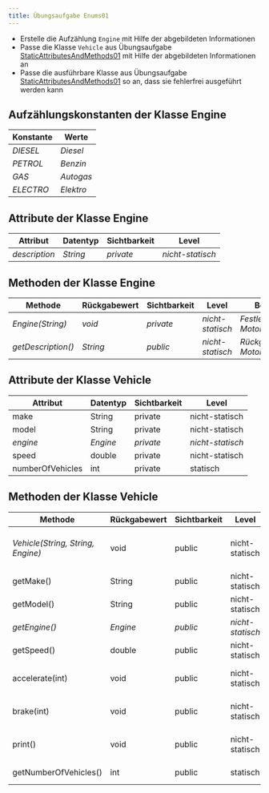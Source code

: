 ```yaml
---
title: Übungsaufgabe Enums01
---
```


- Erstelle die Aufzählung `Engine` mit Hilfe der abgebildeten Informationen
- Passe die Klasse `Vehicle` aus Übungsaufgabe [StaticAttributesAndMethods01](../../oo/exercises/static-attributes-and-methods01.md) mit Hilfe der abgebildeten Informationen an
- Passe die ausführbare Klasse aus Übungsaufgabe [StaticAttributesAndMethods01](../../oo/exercises/static-attributes-and-methods01.md) so an, dass sie fehlerfrei ausgeführt werden kann

## Aufzählungskonstanten der Klasse Engine
| Konstante | Werte |
| --------- | ----- |
| _DIESEL_ | _Diesel_ |
| _PETROL_ | _Benzin_ |
| _GAS_ | _Autogas_ |
| _ELECTRO_ | _Elektro_ |

## Attribute der Klasse Engine
| Attribut | Datentyp | Sichtbarkeit | Level |
| -------- | -------- | ------------ | ----- |
| _description_ | _String_ | _private_ | _nicht-statisch_ |

## Methoden der Klasse Engine
| Methode | Rückgabewert | Sichtbarkeit | Level | Beschreibung |
| ------- | ------------ | ------------ | ----- | ------------ |
| _Engine(String)_ | _void_ | _private_ | _nicht-statisch_ | _Festlegen der Motorenbeschreibung_ |
| _getDescription()_ | _String_ | _public_ | _nicht-statisch_ | _Rückgabe der Motorenbeschreibung_ |

## Attribute der Klasse Vehicle
| Attribut | Datentyp | Sichtbarkeit |Level |
| -------- | -------- | ------------ | ---- |
| make | String | private | nicht-statisch |
| model | String | private | nicht-statisch |
| _engine_ | _Engine_ | _private_ | _nicht-statisch_ |
| speed | double | private | nicht-statisch |
| numberOfVehicles | int | private | statisch |

## Methoden der Klasse Vehicle
| Methode | Rückgabewert | Sichtbarkeit | Level | Beschreibung |
| ------- | ------------ | ------------ | ----- | ------------ |
| _Vehicle(String, String, Engine)_ | void | public | nicht-statisch | _Festlegen des Herstellers, des Modells und des Motors_ |
| getMake() | String | public | nicht-statisch | Rückgabe des Herstellers |
| getModel() | String | public | nicht-statisch | Rückgabe des Modells |
| _getEngine()_ | _Engine_ | _public_ | _nicht-statisch_ | _Rückgabe des Motors_ |
| getSpeed() | double | public | nicht-statisch | Rückgabe der Geschwindigkeit |
| accelerate(int) | void | public | nicht-statisch | Erhöhung der Geschwindigkeit um den eingehenden Wert |
| brake(int) | void | public | nicht-statisch | Reduzierung der Geschwindigkeit um den eingehenden Wert |
| print() | void | public | nicht-statisch | _Ausgabe: Hersteller Modell (Motorenbeschreibung)_ |
| getNumberOfVehicles() | int | public | statisch | Rückgabe der Anzahl Fahrzeuge |

